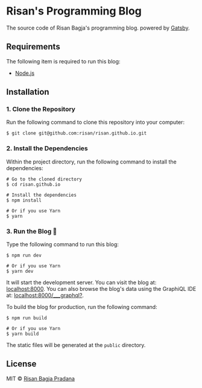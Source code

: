 # Risan's Programming Blog

The source code of Risan Bagja's programming blog. powered by [Gatsby](https://www.gatsbyjs.org).

## Requirements

The following item is required to run this blog:

* [Node.js](https://nodejs.org)

## Installation

### 1. Clone the Repository

Run the following command to clone this repository into your computer:

```shell
$ git clone git@github.com:risan/risan.github.io.git
```

### 2. Install the Dependencies

Within the project directory, run the following command to install the dependencies:

```shell
# Go to the cloned directory
$ cd risan.github.io

# Install the dependencies
$ npm install

# Or if you use Yarn
$ yarn
```

### 3. Run the Blog 🎉

Type the following command to run this blog:

```shell
$ npm run dev

# Or if you use Yarn
$ yarn dev
```

It will start the development server. You can visit the blog at: [localhost:8000](http://localhost:8000). You can also browse the blog's data using the GraphiQL IDE at: [localhost:8000/\_\_\_graphql?](http://localhost:8000/___graphql?).

To build the blog for production, run the following command:

```shell
$ npm run build

# Or if you use Yarn
$ yarn build
```

The static files will be generated at the `public` directory.

## License

MIT © [Risan Bagja Pradana](https://risan.io)
